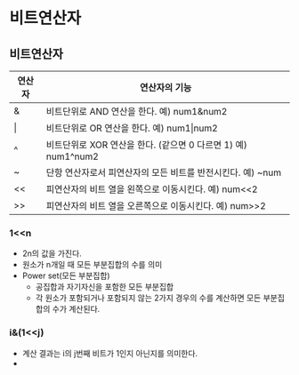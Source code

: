 비트연산자
======
## 비트연산자
|연산자|연산자의 기능|
|------|------------|
|&|비트단위로 AND 연산을 한다. 예) num1&num2|
|\||비트단위로 OR 연산을 한다. 예) num1\|num2|
|^|비트단위로 XOR 연산을 한다. (같으면 0 다르면 1) 예) num1^num2|
|~|단항 연산자로서 피연산자의 모든 비트를 반전시킨다. 예) ~num|
|<<|피연산자의 비트 열을 왼쪽으로 이동시킨다. 예) num<<2|
|>>|피연산자의 비트 열을 오른쪽으로 이동시킨다. 예) num>>2|

### 1<<n
- 2n의 값을 가진다.
- 원소가 n개일 때 모든 부분집합의 수를 의미
- Power set(모든 부분집합)
  - 공집합과 자기자신을 포함한 모든 부분집합
  - 각 원소가 포함되거나 포함되지 않는 2가지 경우의 수를 계산하면 모든 부분집합의 수가 계산된다.

### i&(1<<j)
- 계산 결과는 i의 j번째 비트가 1인지 아닌지를 의미한다.
- 